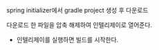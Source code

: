 spring initializer에서 gradle project 생성 후 다운로드

다운로드 한 파일을 압축 해제하여 인텔리제이로 열어준다.
- 인텔리제이를 실행하면 빌드를 시작한다.

